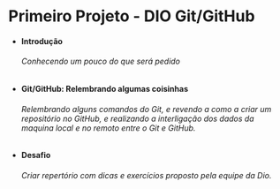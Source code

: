 # Primeiro Projeto - DIO Git/GitHub



- #### Introdução 

  ######  Conhecendo um pouco do que será pedido 

- #### Git/GitHub: Relembrando algumas coisinhas 

   ###### Relembrando alguns comandos do Git, e revendo a como a criar um repositório no GitHub, e realizando a interligação dos dados da maquina local e no remoto entre o Git e GitHub.  

- #### Desafio 

   ###### Criar repertório com dicas e exercícios proposto pela equipe da Dio. 


​			